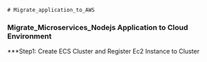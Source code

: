     # Migrate_application_to_AWS



### Migrate_Microservices_Nodejs Application to Cloud Environment



***Step1: Create ECS Cluster and Register Ec2 Instance to Cluster
